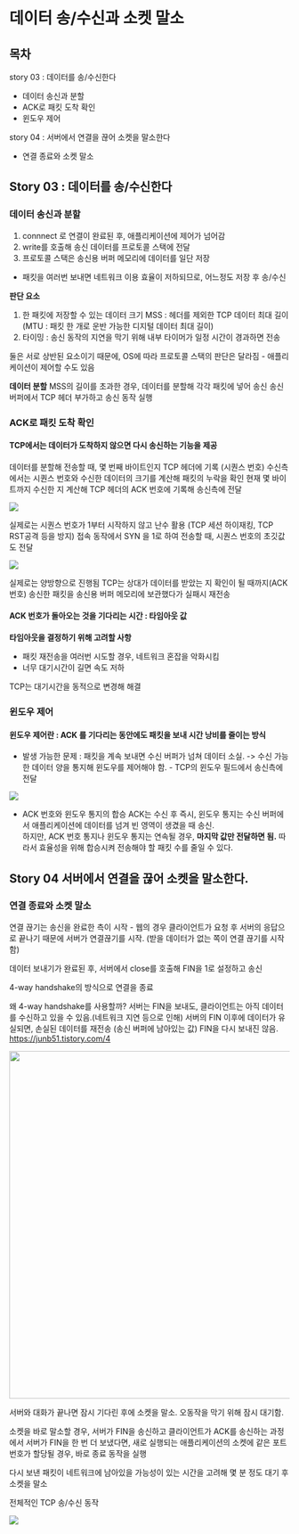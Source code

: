 # 데이터 송/수신과 소켓 말소

## 목차

story 03 : 데이터를 송/수신한다

- 데이터 송신과 분할
- ACK로 패킷 도착 확인
- 윈도우 제어

story 04 : 서버에서 연결을 끊어 소켓을 말소한다

- 연결 종료와 소켓 말소

## Story 03 : 데이터를 송/수신한다

### 데이터 송신과 분할

1. connnect 로 연결이 완료된 후, 애플리케이션에 제어가 넘어감
2. write를 호출해 송신 데이터를 프로토콜 스택에 전달
3. 프로토콜 스택은 송신용 버퍼 메모리에 데이터를 일단 저장 
- 패킷을 여러번 보내면 네트워크 이용 효율이 저하되므로, 어느정도 저장 후 송/수신

**판단 요소**
1. 한 패킷에 저장할 수 있는 데이터 크기 MSS : 헤더를 제외한 TCP 데이터 최대 길이 <br/>
(MTU : 패킷 한 개로 운반 가능한 디지털 데이터 최대 길이)
2. 타이밍 : 송신 동작의 지연을 막기 위해 내부 타이머가 일정 시간이 경과하면 전송

둘은 서로 상반된 요소이기 때문에, OS에 따라 프로토콜 스택의 판단은 달라짐 - 애플리케이션이 제어할 수도 있음

**데이터 분할**
MSS의 길이를 초과한 경우, 데이터를 분할해 각각 패킷에 넣어 송신
송신 버퍼에서 TCP 헤더 부가하고 송신 동작 실행

### ACK로 패킷 도착 확인

#### TCP에서는 데이터가 도착하지 않으면 다시 송신하는 기능을 제공

데이터를 분할해 전송할 때, 몇 번째 바이트인지 TCP 헤더에 기록 (시퀀스 번호)
수신측에서는 시퀀스 번호와 수신한 데이터의 크기를 계산해 패킷의 누락을 확인
현재 몇 바이트까지 수신한 지 계산해 TCP 헤더의 ACK 번호에 기록해 송신측에 전달

<img src="https://github.com/user-attachments/assets/5747428e-137b-4680-9f26-09b1e4ec1d7b" />

실제로는 시퀀스 번호가 1부터 시작하지 않고 난수 활용 (TCP 세션 하이재킹, TCP RST공격 등을 방지)
접속 동작에서 SYN 을 1로 하여 전송할 때, 시퀀스 번호의 초깃값도 전달 <br/>

<img src='https://github.com/user-attachments/assets/a865e184-c008-4456-88d4-9390e1b20d6d' />

실제로는 양방향으로 진행됨
TCP는 상대가 데이터를 받았는 지 확인이 될 때까지(ACK 번호) 송신한 패킷을 송신용 버퍼 메모리에 보관했다가
실패시 재전송

#### ACK 번호가 돌아오는 것을 기다리는 시간 : 타임아웃 값

**타임아웃을 결정하기 위해 고려할 사항**
- 패킷 재전송을 여러번 시도할 경우, 네트워크 혼잡을 악화시킴
- 너무 대기시간이 길면 속도 저하

TCP는 대기시간을 동적으로 변경해 해결

### 윈도우 제어

#### 윈도우 제어란 : ACK 를 기다리는 동안에도 패킷을 보내 시간 낭비를 줄이는 방식

- 발생 가능한 문제 : 패킷을 계속 보내면 수신 버퍼가 넘쳐 데이터 소실.
-> 수신 가능한 데이터 양을 통지해 윈도우를 제어해야 함. - TCP의 윈도우 필드에서 송신측에 전달


<img src='https://github.com/user-attachments/assets/f9436e0e-437a-4c4c-9e82-b3e55dcd44c4'/>

- ACK 번호와 윈도우 통지의 합승
ACK는 수신 후 즉시, 윈도우 통지는 수신 버퍼에서 애플리케이션에 데이터를 넘겨 빈 영역이 생겼을 때 송신. <br/>
하지만, ACK 번호 통지나 윈도우 통지는 연속될 경우, **마지막 값만 전달하면 됨.**
따라서 효율성을 위해 합승시켜 전송해야 할 패킷 수를 줄일 수 있다.

## Story 04 서버에서 연결을 끊어 소켓을 말소한다.

### 연결 종료와 소켓 말소

연결 끊기는 송신을 완료한 측이 시작 - 웹의 경우 클라이언트가 요청 후 서버의 응답으로 끝나기 때문에
서버가 연결끊기를 시작. (받을 데이터가 없는 쪽이 연결 끊기를 시작함)

데이터 보내기가 완료된 후, 서버에서 close를 호출해 FIN을 1로 설정하고 송신

4-way handshake의 방식으로 연결을 종료

왜 4-way handshake를 사용할까? 서버는 FIN을 보내도, 클라이언트는 아직 데이터를 수신하고 있을 수 있음.(네트워크 지연 등으로 인해)
서버의 FIN 이후에 데이터가 유실되면, 손실된 데이터를 재전송 (송신 버퍼에 남아있는 값) FIN을 다시 보내진 않음.
https://junb51.tistory.com/4

<img width="624" src="https://github.com/user-attachments/assets/2d4b3e85-4c7d-4bb0-bd19-df11f31c6dd6" />

서버와 대화가 끝나면 잠시 기다린 후에 소켓을 말소.
오동작을 막기 위해 잠시 대기함.

소켓을 바로 말소할 경우,
서버가 FIN을 송신하고 클라이언트가 ACK를 송신하는 과정에서 서버가 FIN을 한 번 더 보냈다면,
새로 실행되는 애플리케이션의 소켓에 같은 포트 번호가 할당될 경우, 바로 종료 동작을 실행

다시 보낸 패킷이 네트워크에 남아있을 가능성이 있는 시간을 고려해 몇 분 정도 대기 후 소켓을 말소

전체적인 TCP 송/수신 동작

<img src='https://github.com/user-attachments/assets/ca011459-4464-451d-af4b-3056257e3bbb' />

